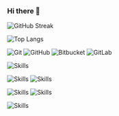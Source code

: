 ### Hi there 👋

<!--
**pptsuwit/pptsuwit** is a ✨ _special_ ✨ repository because its `README.md` (this file) appears on your GitHub profile.

Here are some ideas to get you started:

- 🔭 I’m currently working on ...
- 🌱 I’m currently learning ...
- 👯 I’m looking to collaborate on ...
- 🤔 I’m looking for help with ...
- 💬 Ask me about ...
- 📫 How to reach me: ...
- 😄 Pronouns: ...
- ⚡ Fun fact: ...
-->

![GitHub Streak](http://github-readme-streak-stats.herokuapp.com?user=pptsuwit&theme=neon)

![Top Langs](https://github-readme-stats.vercel.app/api/top-langs/?username=pptsuwit&theme=neon)

![Git](https://img.shields.io/badge/git-%23F05033.svg?style=for-the-badge&logo=git&logoColor=white)
![GitHub](https://img.shields.io/badge/github-%23121011.svg?style=for-the-badge&logo=github&logoColor=white)
![Bitbucket](https://img.shields.io/badge/bitbucket-%230047B3.svg?style=for-the-badge&logo=bitbucket&logoColor=white)
![GitLab](https://img.shields.io/badge/gitlab-%23181717.svg?style=for-the-badge&logo=gitlab&logoColor=white)


![Skills](https://skillicons.dev/icons?i=html,css,js,ts,cs&perline=10)

![Skills](https://skillicons.dev/icons?i=react,nextjs,vue,angular&perline=10)
![Skills](https://skillicons.dev/icons?i=tailwind,bootstrap,&perline=10)

![Skills](https://skillicons.dev/icons?i=nodejs,express,go,dotnet,laravel&perline=10)
![Skills](https://skillicons.dev/icons?i=postgres,mysql,mongodb&perline=10)

![Skills](https://skillicons.dev/icons?i=docker,firebase&perline=10)
